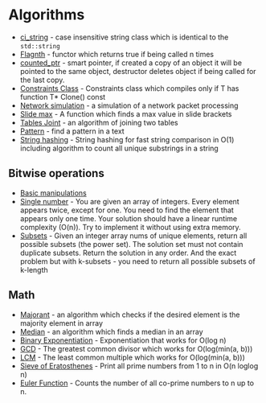 # Algorithms

- [ci_string](./ci_string.cpp) - case insensitive string class which is identical to the ```std::string```
- [Flagnth](./flagnth.hpp) - functor which returns true if being called n times
- [counted_ptr](./counted_ptr.hpp) - smart pointer, if created a copy of an object it will be pointed to the same object, destructor deletes object if being called for the last copy. 
- [Constraints Class](./constraints_classes.cpp) - Constraints class which compiles only if T has function T* Clone() const
- [Network simulation](./packages.java) - a simulation of a network packet processing
- [Slide max](./slide_max.cpp) - A function which finds a max value in slide brackets
- [Tables Joint](./tables_joint.py) - an algorithm of joining two tables
- [Pattern](./pattern.py) - find a pattern in a text
- [String hashing](./string-hashing.py) - String hashing for fast string comparison in O(1) including algorithm
to count all unique substrings in a string

## Bitwise operations

- [Basic manipulations](./bitwise/bitwise.py)
- [Single number](./bitwise/single-number.py) - You are given an array of integers.
Every element appears twice, except for one. You need to find the element that appears only one time. 
Your solution should have a linear runtime complexity (O(n)). Try to implement it without using extra memory.
- [Subsets](./bitwise/subsets.py) - Given an integer array nums of unique elements, 
return all possible subsets (the power set). The solution set must not contain duplicate subsets. 
Return the solution in any order. And the exact problem but with k-subsets - you need to return all
possible subsets of k-length

## Math

- [Majorant](./math/majority.cpp) - an algorithm which checks if the desired element is the majority element in array
- [Median](./math/median.cpp) - an algorithm which finds a median in an array
- [Binary Exponentiation](./math/binary-exp.py) - Exponentiation that works for O(log n)
- [GCD](./math/gcd.py) - The greatest common divisor which works for O(log(min(a, b)))
- [LCM](./math/lcm.py) - The least common multiple which works for O(log(min(a, b))) 
- [Sieve of Eratosthenes](./math/primes.py) - Print all prime numbers from 1 to n in O(n loglog n) 
- [Euler Function](./math/euler.py) - Counts the number of all co-prime numbers to n up to n.